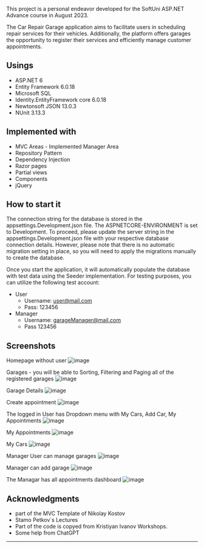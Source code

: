 This project is a personal endeavor developed for the SoftUni ASP.NET Advance course in August 2023.

The Car Repair Garage application aims to facilitate users in scheduling repair services for their vehicles. Additionally, the platform offers garages the opportunity to register their services and efficiently manage customer appointments.

Usings
-----------------------------------------
 - ASP.NET 6
 - Entity Framework 6.0.18
 - Microsoft SQL
 - Identity.EntityFramework core 6.0.18
 - Newtonsoft JSON 13.0.3
 - NUnit 3.13.3

Implemented with
----------------------------------------
 - MVC Areas - Implemented Manager Area
 - Repository Pattern
 - Dependency Injection
 - Razor pages
 - Partial views
 - Components
 - jQuery

How to start it
---------------------------------------
The connection string for the database is stored in the appsettings.Development.json file. The ASPNETCORE-ENVIRONMENT is set to Development. To proceed, please update the server string in the appsettings.Development.json file with your respective database connection details. However, please note that there is no automatic migration setting in place, so you will need to apply the migrations manually to create the database.

Once you start the application, it will automatically populate the database with test data using the Seeder implementation. For testing purposes, you can utilize the following test account:
 - User
   - Username: user@mail.com
   - Pass: 123456
 - Manager
   - Username: garageManager@mail.com
   - Pass 123456

Screenshots
------------------------------------
Homepage without user
![image](https://github.com/kstefanov4/CarRepairGarageSystem/assets/103167025/36623a9f-e0e2-4b52-ac7b-04b1870bb66f)

Garages - you will be able to Sorting, Filtering and Paging all of the registered garages
![image](https://github.com/kstefanov4/CarRepairGarageSystem/assets/103167025/150721aa-c857-4969-88e0-af1acb70b7f6)

Garage Details
![image](https://github.com/kstefanov4/CarRepairGarageSystem/assets/103167025/3b7bdc25-e739-43d2-8e14-55d79c70b278)

Create appointment
![image](https://github.com/kstefanov4/CarRepairGarageSystem/assets/103167025/1f2c98c8-4eb6-4be3-90f8-0e7e2765a14f)

The logged in User has Dropdown menu with My Cars, Add Car, My Appointments
![image](https://github.com/kstefanov4/CarRepairGarageSystem/assets/103167025/a6c2363d-63bb-479f-85c0-adfdb3bdf66c)

My Appointments
![image](https://github.com/kstefanov4/CarRepairGarageSystem/assets/103167025/0f4a4acd-74d8-4741-b264-640fb311dca4)

My Cars
![image](https://github.com/kstefanov4/CarRepairGarageSystem/assets/103167025/ad601683-fbd8-4a24-94b8-3a397d6cc6b9)


Manager User can manage garages
![image](https://github.com/kstefanov4/CarRepairGarageSystem/assets/103167025/1e688788-c254-4a6a-a374-35bd834a1da5)

Manager can add garage
![image](https://github.com/kstefanov4/CarRepairGarageSystem/assets/103167025/f57b2603-ae8c-4b0d-bc49-fb1355a64311)

The Managar has all appointments dashboard
![image](https://github.com/kstefanov4/CarRepairGarageSystem/assets/103167025/816753c0-acc1-452f-a773-d862d377b359)

Acknowledgments
------------------------------
 - part of the MVC Template of Nikolay Kostov
 - Stamo Petkov`s Lectures
 - Part of the code is copyed from Kristiyan Ivanov Workshops.
 - Some help from ChatGPT






-------------------------------------
